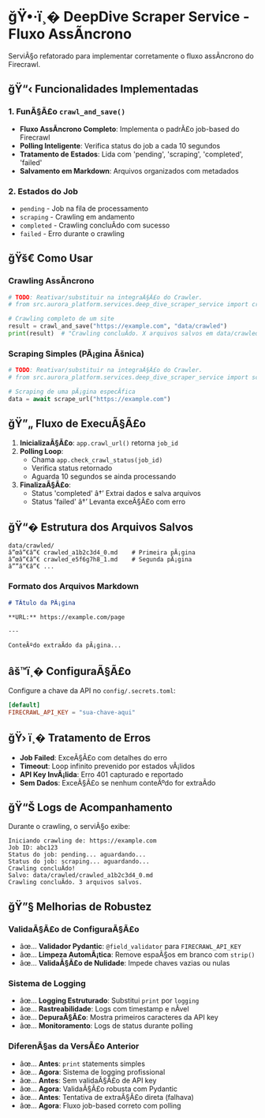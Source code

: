 # ğŸ•·ï¸� DeepDive Scraper Service - Fluxo AssÃ­ncrono

ServiÃ§o refatorado para implementar corretamente o fluxo assÃ­ncrono do Firecrawl.

## ğŸ“‹ Funcionalidades Implementadas

### 1. FunÃ§Ã£o `crawl_and_save()`

- **Fluxo AssÃ­ncrono Completo**: Implementa o padrÃ£o job-based do Firecrawl
- **Polling Inteligente**: Verifica status do job a cada 10 segundos
- **Tratamento de Estados**: Lida com 'pending', 'scraping', 'completed', 'failed'
- **Salvamento em Markdown**: Arquivos organizados com metadados

### 2. Estados do Job

- `pending` - Job na fila de processamento
- `scraping` - Crawling em andamento
- `completed` - Crawling concluÃ­do com sucesso
- `failed` - Erro durante o crawling

## ğŸš€ Como Usar

### Crawling AssÃ­ncrono

```python
# TODO: Reativar/substituir na integraÃ§Ã£o do Crawler.
# from src.aurora_platform.services.deep_dive_scraper_service import crawl_and_save

# Crawling completo de um site
result = crawl_and_save("https://example.com", "data/crawled")
print(result)  # "Crawling concluÃ­do. X arquivos salvos em data/crawled"
```

### Scraping Simples (PÃ¡gina Ãšnica)

```python
# TODO: Reativar/substituir na integraÃ§Ã£o do Crawler.
# from src.aurora_platform.services.deep_dive_scraper_service import scrape_url

# Scraping de uma pÃ¡gina especÃ­fica
data = await scrape_url("https://example.com")
```

## ğŸ”„ Fluxo de ExecuÃ§Ã£o

1. **InicializaÃ§Ã£o**: `app.crawl_url()` retorna `job_id`
2. **Polling Loop**:
   - Chama `app.check_crawl_status(job_id)`
   - Verifica status retornado
   - Aguarda 10 segundos se ainda processando
3. **FinalizaÃ§Ã£o**:
   - Status 'completed' â†’ Extrai dados e salva arquivos
   - Status 'failed' â†’ Levanta exceÃ§Ã£o com erro

## ğŸ“� Estrutura dos Arquivos Salvos

```
data/crawled/
â”œâ”€â”€ crawled_a1b2c3d4_0.md    # Primeira pÃ¡gina
â”œâ”€â”€ crawled_e5f6g7h8_1.md    # Segunda pÃ¡gina
â””â”€â”€ ...
```

### Formato dos Arquivos Markdown

```markdown
# TÃ­tulo da PÃ¡gina

**URL:** https://example.com/page

---

ConteÃºdo extraÃ­do da pÃ¡gina...
```

## âš™ï¸� ConfiguraÃ§Ã£o

Configure a chave da API no `config/.secrets.toml`:

```toml
[default]
FIRECRAWL_API_KEY = "sua-chave-aqui"
```

## ğŸ› ï¸� Tratamento de Erros

- **Job Failed**: ExceÃ§Ã£o com detalhes do erro
- **Timeout**: Loop infinito prevenido por estados vÃ¡lidos
- **API Key InvÃ¡lida**: Erro 401 capturado e reportado
- **Sem Dados**: ExceÃ§Ã£o se nenhum conteÃºdo for extraÃ­do

## ğŸ“Š Logs de Acompanhamento

Durante o crawling, o serviÃ§o exibe:

```
Iniciando crawling de: https://example.com
Job ID: abc123
Status do job: pending... aguardando...
Status do job: scraping... aguardando...
Crawling concluÃ­do!
Salvo: data/crawled/crawled_a1b2c3d4_0.md
Crawling concluÃ­do. 3 arquivos salvos.
```

## ğŸ”§ Melhorias de Robustez

### ValidaÃ§Ã£o de ConfiguraÃ§Ã£o

- âœ… **Validador Pydantic**: `@field_validator` para `FIRECRAWL_API_KEY`
- âœ… **Limpeza AutomÃ¡tica**: Remove espaÃ§os em branco com `strip()`
- âœ… **ValidaÃ§Ã£o de Nulidade**: Impede chaves vazias ou nulas

### Sistema de Logging

- âœ… **Logging Estruturado**: Substitui `print` por `logging`
- âœ… **Rastreabilidade**: Logs com timestamp e nÃ­vel
- âœ… **DepuraÃ§Ã£o**: Mostra primeiros caracteres da API key
- âœ… **Monitoramento**: Logs de status durante polling

### DiferenÃ§as da VersÃ£o Anterior

- âœ… **Antes**: `print` statements simples
- âœ… **Agora**: Sistema de logging profissional
- âœ… **Antes**: Sem validaÃ§Ã£o de API key
- âœ… **Agora**: ValidaÃ§Ã£o robusta com Pydantic
- âœ… **Antes**: Tentativa de extraÃ§Ã£o direta (falhava)
- âœ… **Agora**: Fluxo job-based correto com polling
